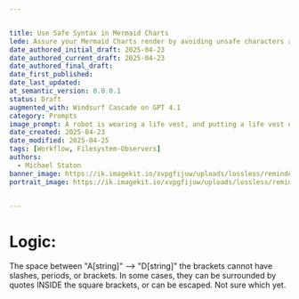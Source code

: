 ```yaml
---


title: Use Safe Syntax in Mermaid Charts
lede: Assure your Mermaid Charts render by avoiding unsafe characters and syntax while writing technical documentation
date_authored_initial_draft: 2025-04-23
date_authored_current_draft: 2025-04-23
date_authored_final_draft: 
date_first_published: 
date_last_updated: 
at_semantic_version: 0.0.0.1
status: Draft
augmented_with: Windsurf Cascade on GPT 4.1
category: Prompts
image_prompt: A robot is wearing a life vest, and putting a life vest on a business man and business woman as they are in a little paddle boat at sea.
date_created: 2025-04-23
date_modified: 2025-04-25
tags: [Workflow, Filesystem-Observers]
authors:
  - Michael Staton
banner_image: https://ik.imagekit.io/xvpgfijuw/uploads/lossless/reminders/2025-05-05_banner_image_Use-Safe-Syntax-in-Mermaid-Charts_236ad8a5-42dd-49bf-849d-145abdd6e13b_BFX1VJ8rK.webp
portrait_image: https://ik.imagekit.io/xvpgfijuw/uploads/lossless/reminders/2025-05-05_portrait_image_Use-Safe-Syntax-in-Mermaid-Charts_07e83190-d5db-4e8b-8c7c-563cc072d23c_0yiwSKtKo.webp


---
```

# Logic:

The space between "A[string]" --> "D[string]" the brackets cannot have slashes, periods, or brackets. In some cases, they can be surrounded by quotes INSIDE the square brackets, or can be escaped.  Not sure which yet.   